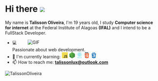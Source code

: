 # Hi there <img src="https://raw.githubusercontent.com/kaueMarques/kaueMarques/master/hi.gif" width="30px">

  

My name is **Talisson Oliveira**, I'm 19 years old, I study **Computer science for internet** at the Federal Institute of Alagoas **(IFAL)** and I intend to be a FullStack Developer.

<img align="right" alt="GIF" width="430px" src="https://i.pinimg.com/originals/e4/26/70/e426702edf874b181aced1e2fa5c6cde.gif" />

- :computer: Passionate about web development.
- :seedling: I'm currently learning:  <img src="https://raw.githubusercontent.com/devicons/devicon/master/icons/javascript/javascript-original.svg" alt="javascript" width="20" height="20"/> <img src="https://raw.githubusercontent.com/devicons/devicon/master/icons/nodejs/nodejs-original.svg" alt="nodejs" width="20" height="20"/> <img src="https://raw.githubusercontent.com/devicons/devicon/master/icons/react/react-original-wordmark.svg" alt="react" width="20" height="20"/> <img src="https://raw.githubusercontent.com/devicons/devicon/master/icons/html5/html5-original-wordmark.svg" alt="html5"  width="20" height="20"/> <img src="https://raw.githubusercontent.com/devicons/devicon/master/icons/css3/css3-plain-wordmark.svg" alt="css3"  width="20" height="20"/>
-  📫 How to reach me: **talissonlux@outlook.com**

<p align="left">
<img src="https://github-readme-stats.vercel.app/api/top-langs/?username=talissonoliveira&hide=Jupyter%20Notebook&show_icons=true" alt="TalissonOliveira"/>
</p>
